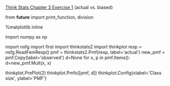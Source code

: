 [Think Stats Chapter 3 Exercise 1](http://greenteapress.com/thinkstats2/html/thinkstats2004.html#toc31) (actual vs. biased)

from __future__ import print_function, division

%matplotlib inline

import numpy as np

import nsfg
import first
import thinkstats2
import thinkplot
resp = nsfg.ReadFemResp()
pmf = thinkstats2.Pmf(resp, label='actual')
new_pmf = pmf.Copy(label='observed')
d=None
for x, p in pmf.Items():
    d=new_pmf.Mult(x, x)
        
thinkplot.PrePlot(2)
thinkplot.Pmfs([pmf, d])
thinkplot.Config(xlabel='Class size', ylabel='PMF')
